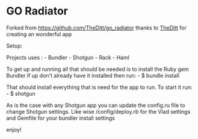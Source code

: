 GO Radiator
====================

Forked from https://github.com/TheDitt/go_radiator thanks to [TheDitt](https://github.com/TheDitt) for creating an wonderful app

Setup:

  Projects uses :
    - Bundler
    - Shotgun
    - Rack
    - Haml

  To get up and running all that should be needed is to install the Ruby gem
Bundler if up don't already have it installed then run:
    - $ bundle install

  That should install everything that is need for the app to run. To start it
run:
    - $ shotgun

  As is the case with any Shotgun app you can update the config.ru file to
change Shotgun settings. Like wise /config/deploy.rb for the Vlad settings and
Gemfile for your bundler install settings

enjoy!
